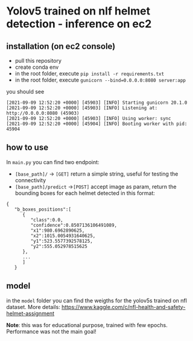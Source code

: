 # Yolov5 trained on nlf helmet detection - inference on ec2

## installation (on ec2 console)
- pull this repository
- create conda env
- in the root folder, execute ```pip install -r requirements.txt```
- in the root folder, execute ```gunicorn --bind=0.0.0.0:8080 server:app```

you should see 
```
[2021-09-09 12:52:20 +0000] [45903] [INFO] Starting gunicorn 20.1.0
[2021-09-09 12:52:20 +0000] [45903] [INFO] Listening at: http://0.0.0.0:8080 (45903)
[2021-09-09 12:52:20 +0000] [45903] [INFO] Using worker: sync
[2021-09-09 12:52:20 +0000] [45904] [INFO] Booting worker with pid: 45904
```

## how to use
In  ```main.py``` you can find two endpoint:
-  ```[base_path]/``` -> ```[GET]``` return a simple string, useful for testing the connectivity
-  ```[base_path]/predict``` ->```[POST]``` accept image as param, return the bounding boxes for each helmet detected in this format:
```
{
   "b_boxes_positions":[
      {
         "class":0.0,
         "confidence":0.8507136106491089,
         "x1":980.6962890625,
         "x2":1015.0054931640625,
         "y1":523.5577392578125,
         "y2":555.052978515625
      },
      ...
      ]
   }
```
## model
in the ```model``` folder you can find the weigths for the yolov5s trained on nfl dataset. More details: https://www.kaggle.com/c/nfl-health-and-safety-helmet-assignment

**Note**: this was for educational purpose, trained with few epochs. Performance was not the main goal!